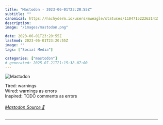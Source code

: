 ```yaml
---
title: "Mastodon - 2023-06-01T23:20:55Z"
subtitle: ""
canonical: https://hachyderm.io/users/mweagle/statuses/110471522262141509
description:
image: "/images/mastodon.png"

date: 2023-06-01T23:20:55Z
lastmod: 2023-06-01T23:20:55Z
image: ""
tags: ["Social Media"]

categories: ["mastodon"]
# generated: 2025-07-21T21:15:38-07:00
---
```

![Mastodon](/images/mastodon.png)

<p>Tired: warnings<br />Wired: warnings as errors<br />Inspired: TODO comments as errors</p>


###### [Mastodon Source 🐘](https://hachyderm.io/@mweagle/110471522262141509)

___
